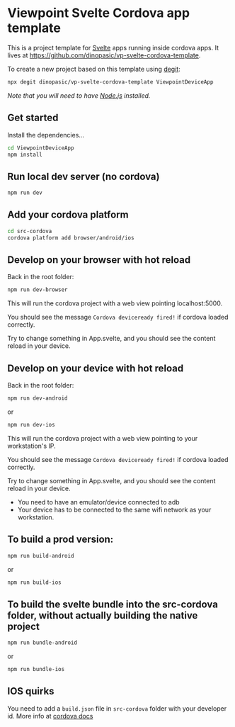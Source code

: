 
# Viewpoint Svelte Cordova app template

This is a project template for [Svelte](https://svelte.dev) apps running inside cordova apps. It lives at https://github.com/dinopasic/vp-svelte-cordova-template.

To create a new project based on this template using [degit](https://github.com/Rich-Harris/degit):

```bash
npx degit dinopasic/vp-svelte-cordova-template ViewpointDeviceApp
```

*Note that you will need to have [Node.js](https://nodejs.org) installed.*


## Get started

Install the dependencies...

```bash
cd ViewpointDeviceApp
npm install
```

## Run local dev server (no cordova)

```bash
npm run dev
```

## Add your cordova platform

```bash
cd src-cordova
cordova platform add browser/android/ios
```
## Develop on your browser with hot reload

Back in the root folder:
```bash
npm run dev-browser
```

This will run the cordova project with a web view pointing localhost:5000.

You should see the message `Cordova deviceready fired!` if cordova loaded correctly.

Try to change something in App.svelte, and you should see the content reload in your device.

## Develop on your device with hot reload

Back in the root folder:
```bash
npm run dev-android
```
or
```bash
npm run dev-ios
```

This will run the cordova project with a web view pointing to your workstation's IP.

You should see the message `Cordova deviceready fired!` if cordova loaded correctly.

Try to change something in App.svelte, and you should see the content reload in your device.

* You need to have an emulator/device connected to adb 
* Your device has to be connected to the same wifi network as your workstation.

## To build a prod version:

```bash
npm run build-android
```
or
```bash
npm run build-ios
```

## To build the svelte bundle into the src-cordova folder, without actually building the native project
```bash
npm run bundle-android
```
or
```bash
npm run bundle-ios
```

## IOS quirks

You need to add a `build.json` file in `src-cordova` folder with your developer id. More info at [cordova docs](https://cordova.apache.org/docs/en/latest/guide/platforms/ios/)